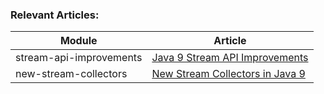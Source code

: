 ### Relevant Articles: 

Module | Article
--|--
stream-api-improvements | [Java 9 Stream API Improvements](http://www.baeldung.com/java-9-stream-api)
new-stream-collectors | [New Stream Collectors in Java 9](http://www.baeldung.com/java9-stream-collectors)